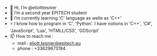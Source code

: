 - 👋 Hi, I’m @eliotttesnier
- 👀 I’m a second year EPITECH student
- 🌱 I’m currently learning 'C' language as welle as 'C++'
- ⚡ I know how to program in 'C', 'Python'. I have notions in 'C++', 'C#', 'JavaScript', 'Lua', 'HTMLL/CSS', 'GDScript'
- 📫 How to reach me :
    - mail : eliott.tesnier@epitech.eu
    - phone :  +33629673194

<!---
eliotttesnier/eliotttesnier is a ✨ special ✨ repository because its `README.md` (this file) appears on your GitHub profile.
You can click the Preview link to take a look at your changes.
--->
